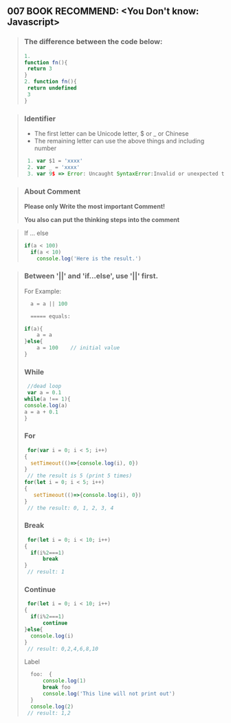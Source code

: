 ## 007 BOOK RECOMMEND: <You Don't know: Javascript>
> ### The difference between the code below:
> ```javascript
> 1.
> function fn(){
>  return 3
> }
> 2. function fn(){
>  return undefined
>  3
> }
> ```

> ### Identifier
> - The first letter can be Unicode letter, $ or _ or Chinese
> - The remaining letter can use the above things and including number
> ```javascript
>  1. var $1 = 'xxxx'
>  2. var _ = 'xxxx'
>  3. var 9$ => Error: Uncaught SyntaxError:Invalid or unexpected token
> ```

> ### About Comment
> **Please only Write the most important Comment!**
>
> **You also can put the thinking steps into the comment**

> If ... else
>  ```javascript
>  if(a < 100)
>    if(a < 10)
>      console.log('Here is the result.')
>  ```

> ### Between '||' and 'if...else', use '||' first.
>
> For Example:
> ```javascript
>   a = a || 100
>
>   ===== equals:
>
> if(a){
>     a = a
> }else{
>     a = 100    // initial value
> }
> ```
> ### While
> ```javascript
>  //dead loop
>  var a = 0.1
> while(a !== 1){
> console.log(a)
> a = a + 0.1
> }
> ```
> ### For
> ```javascript
>  for(var i = 0; i < 5; i++)
> {
>   setTimeout(()=>{console.log(i), 0})
> }
>  // the result is 5 (print 5 times)
> for(let i = 0; i < 5; i++)
> {
>    setTimeout(()=>{console.log(i), 0})
> }
>  // the result: 0, 1, 2, 3, 4
> ```
> ### Break
> ```javascript
>  for(let i = 0; i < 10; i++)
> {
>   if(i%2===1)
>       break
> }
>  // result: 1
> ```
> ### Continue
> ```javascript
>  for(let i = 0; i < 10; i++)
> {
>   if(i%2===1)
>       continue
> }else{
>   console.log(i)
> }
>  // result: 0,2,4,6,8,10
> ```
> Label
> ```javascript
>   foo:  {
>       console.log(1)
>       break foo
>       console.log('This line will not print out')
>   }
>   console.log(2)
>  // result: 1,2
> ```


